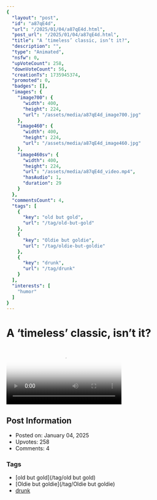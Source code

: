 ```yaml
---
{
  "layout": "post",
  "id": "a87qE4d",
  "url": "/2025/01/04/a87qE4d.html",
  "post_url": "/2025/01/04/a87qE4d.html",
  "title": "A ‘timeless’ classic, isn’t it?",
  "description": "",
  "type": "Animated",
  "nsfw": 0,
  "upVoteCount": 258,
  "downVoteCount": 56,
  "creationTs": 1735945374,
  "promoted": 0,
  "badges": [],
  "images": {
    "image700": {
      "width": 400,
      "height": 224,
      "url": "/assets/media/a87qE4d_image700.jpg"
    },
    "image460": {
      "width": 400,
      "height": 224,
      "url": "/assets/media/a87qE4d_image460.jpg"
    },
    "image460sv": {
      "width": 400,
      "height": 224,
      "url": "/assets/media/a87qE4d_video.mp4",
      "hasAudio": 1,
      "duration": 29
    }
  },
  "commentsCount": 4,
  "tags": [
    {
      "key": "old but gold",
      "url": "/tag/old-but-gold"
    },
    {
      "key": "Oldie but goldie",
      "url": "/tag/oldie-but-goldie"
    },
    {
      "key": "drunk",
      "url": "/tag/drunk"
    }
  ],
  "interests": [
    "humor"
  ]
}
---
```


# A ‘timeless’ classic, isn’t it?

<video controls playsinline loop poster="/assets/media/a87qE4d_image460.jpg">
  <source src="/assets/media/a87qE4d_video.mp4" type="video/mp4">
  Your browser does not support the video tag.
</video>

## Post Information

- Posted on: January 04, 2025
- Upvotes: 258
- Comments: 4

### Tags

- [old but gold](/tag/old but gold)
- [Oldie but goldie](/tag/Oldie but goldie)
- [drunk](/tag/drunk)
